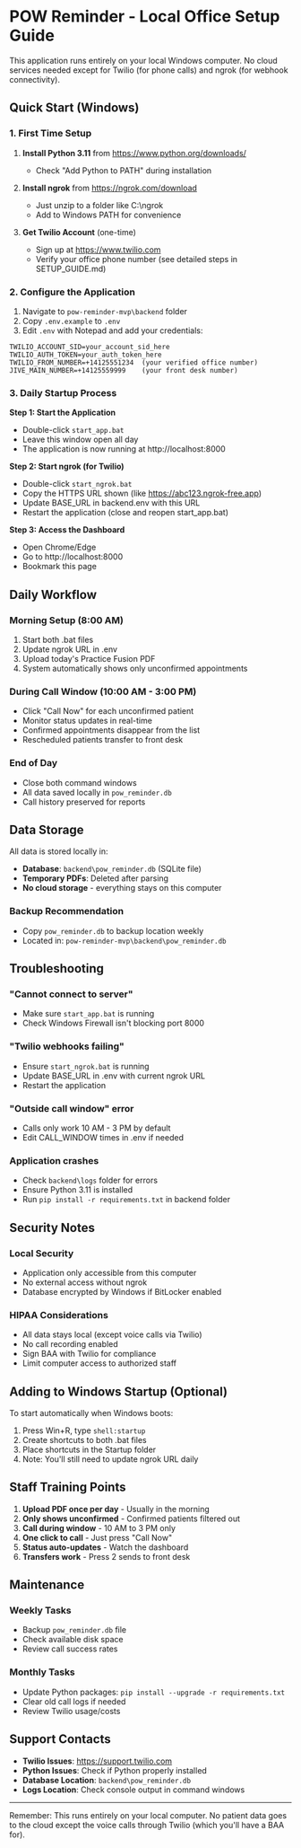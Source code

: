 # POW Reminder - Local Office Setup Guide

This application runs entirely on your local Windows computer. No cloud services needed except for Twilio (for phone calls) and ngrok (for webhook connectivity).

## Quick Start (Windows)

### 1. First Time Setup
1. **Install Python 3.11** from https://www.python.org/downloads/
   - Check "Add Python to PATH" during installation

2. **Install ngrok** from https://ngrok.com/download
   - Just unzip to a folder like C:\ngrok
   - Add to Windows PATH for convenience

3. **Get Twilio Account** (one-time)
   - Sign up at https://www.twilio.com
   - Verify your office phone number (see detailed steps in SETUP_GUIDE.md)

### 2. Configure the Application
1. Navigate to `pow-reminder-mvp\backend` folder
2. Copy `.env.example` to `.env`
3. Edit `.env` with Notepad and add your credentials:
```
TWILIO_ACCOUNT_SID=your_account_sid_here
TWILIO_AUTH_TOKEN=your_auth_token_here
TWILIO_FROM_NUMBER=+14125551234  (your verified office number)
JIVE_MAIN_NUMBER=+14125559999    (your front desk number)
```

### 3. Daily Startup Process

**Step 1: Start the Application**
- Double-click `start_app.bat`
- Leave this window open all day
- The application is now running at http://localhost:8000

**Step 2: Start ngrok (for Twilio)**
- Double-click `start_ngrok.bat`
- Copy the HTTPS URL shown (like https://abc123.ngrok-free.app)
- Update BASE_URL in backend\.env with this URL
- Restart the application (close and reopen start_app.bat)

**Step 3: Access the Dashboard**
- Open Chrome/Edge
- Go to http://localhost:8000
- Bookmark this page

## Daily Workflow

### Morning Setup (8:00 AM)
1. Start both .bat files
2. Update ngrok URL in .env
3. Upload today's Practice Fusion PDF
4. System automatically shows only unconfirmed appointments

### During Call Window (10:00 AM - 3:00 PM)
- Click "Call Now" for each unconfirmed patient
- Monitor status updates in real-time
- Confirmed appointments disappear from the list
- Rescheduled patients transfer to front desk

### End of Day
- Close both command windows
- All data saved locally in `pow_reminder.db`
- Call history preserved for reports

## Data Storage

All data is stored locally in:
- **Database**: `backend\pow_reminder.db` (SQLite file)
- **Temporary PDFs**: Deleted after parsing
- **No cloud storage** - everything stays on this computer

### Backup Recommendation
- Copy `pow_reminder.db` to backup location weekly
- Located in: `pow-reminder-mvp\backend\pow_reminder.db`

## Troubleshooting

### "Cannot connect to server"
- Make sure `start_app.bat` is running
- Check Windows Firewall isn't blocking port 8000

### "Twilio webhooks failing"
- Ensure `start_ngrok.bat` is running
- Update BASE_URL in .env with current ngrok URL
- Restart the application

### "Outside call window" error
- Calls only work 10 AM - 3 PM by default
- Edit CALL_WINDOW times in .env if needed

### Application crashes
- Check `backend\logs` folder for errors
- Ensure Python 3.11 is installed
- Run `pip install -r requirements.txt` in backend folder

## Security Notes

### Local Security
- Application only accessible from this computer
- No external access without ngrok
- Database encrypted by Windows if BitLocker enabled

### HIPAA Considerations
- All data stays local (except voice calls via Twilio)
- No call recording enabled
- Sign BAA with Twilio for compliance
- Limit computer access to authorized staff

## Adding to Windows Startup (Optional)

To start automatically when Windows boots:
1. Press Win+R, type `shell:startup`
2. Create shortcuts to both .bat files
3. Place shortcuts in the Startup folder
4. Note: You'll still need to update ngrok URL daily

## Staff Training Points

1. **Upload PDF once per day** - Usually in the morning
2. **Only shows unconfirmed** - Confirmed patients filtered out
3. **Call during window** - 10 AM to 3 PM only
4. **One click to call** - Just press "Call Now"
5. **Status auto-updates** - Watch the dashboard
6. **Transfers work** - Press 2 sends to front desk

## Maintenance

### Weekly Tasks
- Backup `pow_reminder.db` file
- Check available disk space
- Review call success rates

### Monthly Tasks  
- Update Python packages: `pip install --upgrade -r requirements.txt`
- Clear old call logs if needed
- Review Twilio usage/costs

## Support Contacts

- **Twilio Issues**: https://support.twilio.com
- **Python Issues**: Check if Python properly installed
- **Database Location**: `backend\pow_reminder.db`
- **Logs Location**: Check console output in command windows

---

Remember: This runs entirely on your local computer. No patient data goes to the cloud except the voice calls through Twilio (which you'll have a BAA for).